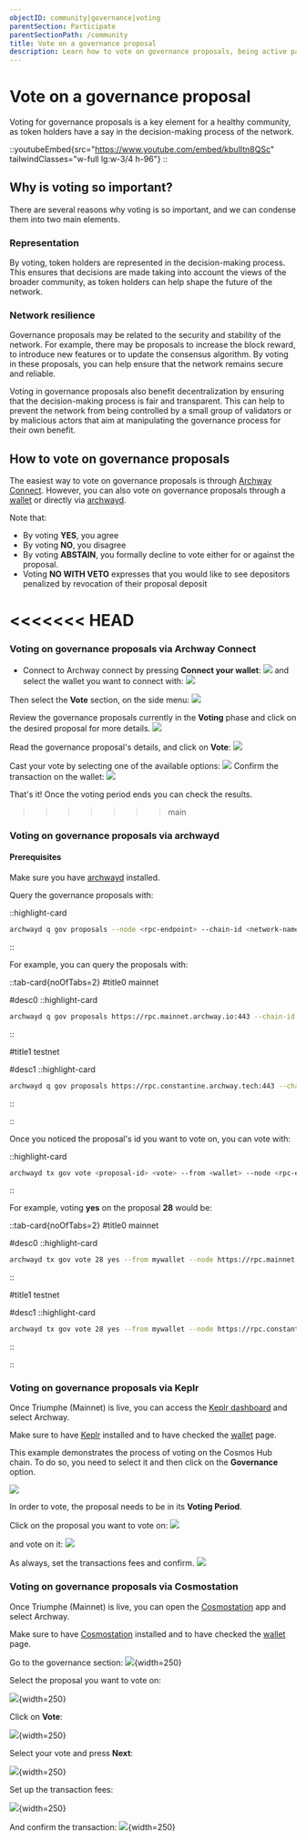 ```yaml
---
objectID: community|governance|voting
parentSection: Participate
parentSectionPath: /community
title: Vote on a governance proposal
description: Learn how to vote on governance proposals, being active part of the community
---
```


# Vote on a governance proposal
Voting for governance proposals is a key element for a healthy community, as token holders have a say in the decision-making process of the network.

::youtubeEmbed{src="https://www.youtube.com/embed/kbulItn8QSc" tailwindClasses="w-full lg:w-3/4 h-96"}
::

## Why is voting so important?

There are several reasons why voting is so important, and we can condense them into two main elements.

### Representation

By voting, token holders are represented in the decision-making process. This ensures that decisions are made taking into account the views of the broader community, as token holders can help shape the future of the network.

### Network resilience

Governance proposals may be related to the security and stability of the network. For example, there may be proposals to increase the block reward, to introduce new features or to update the consensus algorithm. By voting in these proposals, you can help ensure that the network remains secure and reliable.

Voting in governance proposals also benefit decentralization by ensuring that the decision-making process is fair and transparent. This can help to prevent the network from being controlled by a small group of validators or by malicious actors that aim at manipulating the governance process for their own benefit.

## How to vote on governance proposals


The easiest way to vote on governance proposals is through [Archway Connect](/community/archway-connect). However, you can also vote on governance proposals through a [wallet](wallet.md) or directly via [archwayd](../developers/developer-tools/daemon).

Note that: 

- By voting **YES**, you agree 
- By voting **NO**, you disagree
- By voting **ABSTAIN**, you formally decline to vote either for or against the proposal.
- Voting **NO WITH VETO** expresses that you would like to see depositors penalized by revocation of their proposal deposit



<<<<<<< HEAD
=======

### Voting on governance proposals via Archway Connect

- Connect to Archway connect by pressing **Connect your wallet**:
![](/images/docs/ac_vote_1.png)
and select the wallet you want to connect with:
![](/images/docs/ac_vote_2.png)

Then select the **Vote** section, on the side menu:
![](/images/docs/ac_vote_3.png)

Review the governance proposals currently in the **Voting** phase and click on the desired proposal for more details.
![](/images/docs/ac_vote_4.png)

Read the governance proposal's details, and click on **Vote**:
![](/images/docs/ac_vote_5.png)

Cast your vote by selecting one of the available options:
![](/images/docs/ac_vote_6.png)
Confirm the transaction on the wallet:
![](/images/docs/ac_vote_7.png)

That's it!
Once the voting period ends you can check the results.

>>>>>>> main
### Voting on governance proposals via archwayd


#### Prerequisites

Make sure you have [archwayd](../developers/developer-tools/daemon) installed.

Query the governance proposals with:

::highlight-card

```bash
archwayd q gov proposals --node <rpc-endpoint> --chain-id <network-name>

```

::

For example, you can query the proposals with:




::tab-card{noOfTabs=2}
#title0
mainnet

#desc0
::highlight-card

```bash
archwayd q gov proposals https://rpc.mainnet.archway.io:443 --chain-id archway-1
```


::

#title1
testnet

#desc1
::highlight-card


```bash
archwayd q gov proposals https://rpc.constantine.archway.tech:443 --chain-id constantine-3
```


::

::






Once you noticed the proposal's id you want to vote on, you can vote with:

::highlight-card

```bash
archwayd tx gov vote <proposal-id> <vote> --from <wallet> --node <rpc-endpoint> --chain-id <network-name>
```
::

For example, voting **yes** on the proposal **28** would be:






::tab-card{noOfTabs=2}
#title0
mainnet

#desc0
::highlight-card

```bash
archwayd tx gov vote 28 yes --from mywallet --node https://rpc.mainnet.archway.io:443 --chain-id archway-1
```
::

#title1
testnet

#desc1
::highlight-card

```bash
archwayd tx gov vote 28 yes --from mywallet --node https://rpc.constantine.archway.tech:443 --chain-id constantine-3

```

::

::





### Voting on governance proposals via Keplr
Once Triumphe (Mainnet) is live, you can access the <a href="https://wallet.keplr.app/" target="_blank">Keplr dashboard</a> and select Archway. 

Make sure to have <a href="https://wallet.keplr.app/" target="_blank">Keplr</a> installed and to have checked the [wallet](wallet.md) page.


This example demonstrates the process of voting on the Cosmos Hub chain. To do so, you need to select it and then click on the **Governance** option.

![](/images/docs/keplr_gov_cosmos.png)

In order to vote, the proposal needs to be in its **Voting Period**.

Click on the proposal you want to vote on:
![](/images/docs/keplr_vote_cosmos2.png)

and vote on it:
![](/images/docs/keplr_vote_cosmos4.png)

As always, set the transactions fees and confirm.
![](/images/docs/keplr_vote_cosmos5.png)

### Voting on governance proposals via Cosmostation

Once Triumphe (Mainnet) is live, you can open the <a href="https://wallet.cosmostation.io/cosmos" target="_blank">Cosmostation</a> app and select Archway. 

Make sure to have <a href="https://wallet.cosmostation.io/cosmos" target="_blank">Cosmostation</a> installed and to have checked the [wallet](wallet.md) page.

Go to the governance section:
![](/images/docs/cosmostation_gov.jpg){width=250}



Select the proposal you want to vote on:

![](/images/docs/cosmostation_vote.jpg){width=250}

Click on **Vote**:

![](/images/docs/cosmostation_vote2.jpg){width=250}

Select your vote and press **Next**:

![](/images/docs/cosmostation_vote3.jpg){width=250}

Set up the transaction fees:

![](/images/docs/cosmostation_txfees2.jpg){width=250}

And confirm the transaction:
![](/images/docs/cosmostation_detail2.jpg){width=250}